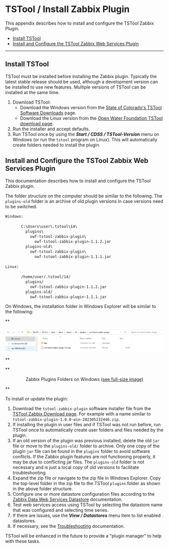 # TSTool / Install Zabbix Plugin #

This appendix describes how to install and configure the TSTool Zabbix Plugin.

*   [Install TSTool](#install-tstool)
*   [Install and Configure the TSTool Zabbix Web Services Plugin](#install-and-configure-the-tstool-zabbix-web-services-plugin)

-------

## Install TSTool ##

TSTool must be installed before installing the Zabbix plugin.
Typically the latest stable release should be used, although a development version can be installed to use new features.
Multiple versions of TSTool can be installed at the same time.

1.  Download TSTool:
    *   Download the Windows version from the
        [State of Colorado's TSTool Software Downloads](https://opencdss.state.co.us/tstool/) page.
    *   Download the Linux version from the
        [Open Water Foundation TSTool download page](https://software.openwaterfoundation.org/tstool/).
2.  Run the installer and accept defaults.
3.  Run TSTool once by using the ***Start / CDSS / TSTool-Version*** menu on Windows
    (or run the `tstool` program on Linux).
    This will automatically create folders needed to install the plugin.

## Install and Configure the TSTool Zabbix Web Services Plugin ##

This documentation describes how to install and configure the TSTool Zabbix plugin.

The folder structure on the computer should be similar to the following.
The `plugins-old` folder is an archive of old plugin versions in case versions need to be switched.

```
Windows:

       C:\Users\user\.tstool\14\
         plugins\
           owf-tstool-zabbix-plugin\
             owf-tstool-zabbix-plugin-1.1.2.jar
         plugins-old\
           owf-tstool-zabbix-plugin\
             owf-tstool-zabbix-plugin-1.1.1.jar

Linux:

       /home/user/.tstool/14/
         plugins/
           owf-tstool-zabbix-plugin-1.1.2.jar
         plugins-old/
           owf-tstool-zabbix-plugin-1.1.1.jar
```

On Windows, the installation folder in Windows Explorer will be similar to the following:

**<p style="text-align: center;">
![windows-plugins](windows-plugins.png)
</p>**

**<p style="text-align: center;">
Zabbix Plugins Folders on Windows (<a href="../windows-plugins.png">see full-size image)</a>
</p>**

To install or update the plugin:

1.  Download the `tstool-zabbix-plugin` software installer file from the
    [TSTool Zabbix Download page](https://software.openwaterfoundation.org/tstool-zabbix-plugin/).
    For example with a name similar to `tstool-zabbix-plugin-1.0.0-win-202305232446.zip`.
2.  If installing the plugin in user files and if TSTool was not run before,
    run TSTool once to automatically create user folders and files needed by the plugin.
3.  If an old version of the plugin was previous installed,
    delete the old `jar` file or move to the `plugins-old/` folder to archive.
    Only one copy of the plugin `jar` file can be found in the `plugins` folder to avoid software conflicts.
    If the Zabbix plugin features are not functioning properly, it may be due to conflicting jar files.
    The `plugins-old` folder is not necessary and is just a local copy of old versions to facilitate troubleshooting.
4.  Expand the zip file or navigate to the zip file in Windows Explorer.
    Copy the top-level folder in the zip file to the TSTool `plugins` folder
    as shown in the above folder structure.
5.  Configure one or more datastore configuration files according to the
    [Zabbix Data Web Services Datastore](../datastore-ref/Zabbix/Zabbix.md#datastore-configuration-file) documentation.
6.  Test web services access using TSTool by selecting the datastore name that was configured and selecting time series.
7.  If there are issues, use the ***View / Datastores*** menu item to list enabled datastores.
8.  If necessary, see the [Troubleshooting](../troubleshooting/troubleshooting.md) documentation.

TSTool will be enhanced in the future to provide a "plugin manager" to help with these tasks.
